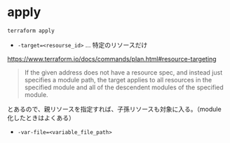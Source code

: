 # apply

```bash
terraform apply
```

- `-target=<resourse_id>` ... 特定のリソースだけ

https://www.terraform.io/docs/commands/plan.html#resource-targeting

> If the given address does not have a resource spec, and instead just specifies a module path, the target applies to all resources in the specified module and all of the descendent modules of the specified module.

とあるので、親リソースを指定すれば、子孫リソースも対象に入る。（module 化したときはよくある）

- `-var-file=<variable_file_path>`